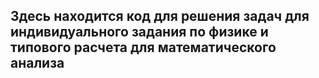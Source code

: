 ## Здесь находится код для решения задач для индивидуального задания по физике и типового расчета для математического анализа 